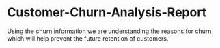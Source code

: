 # Customer-Churn-Analysis-Report
Using the churn information we are understanding the reasons for churn, which will help prevent the future retention of customers.
